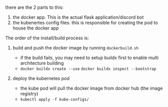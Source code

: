 there are the 2 parts to this:

1) the docker app. This is the actual flask application/discord bot
2) the kubenertes config files. this is responsible for creating the pod to house the docker app

The order of the install/build process is:
1) build and push the docker image by running `dockerbuild.sh`
    - if the build fails, you may need to setup buildx first to enable multi architecture building
    - `docker buildx create --use`
      `docker buildx inspect --bootstrap`

2) deploy the kubernetes pod
    - the kube pod will pull the docker image from docker hub (the image registry)
    - `kubectl apply -f kube-configs/`